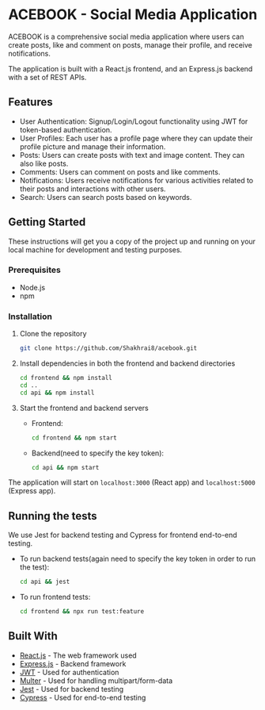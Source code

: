 # ACEBOOK - Social Media Application

ACEBOOK is a comprehensive social media application where users can create posts, like and comment on posts, manage their profile, and receive notifications. 

The application is built with a React.js frontend, and an Express.js backend with a set of REST APIs.

## Features

- User Authentication: Signup/Login/Logout functionality using JWT for token-based authentication.
- User Profiles: Each user has a profile page where they can update their profile picture and manage their information.
- Posts: Users can create posts with text and image content. They can also like posts.
- Comments: Users can comment on posts and like comments.
- Notifications: Users receive notifications for various activities related to their posts and interactions with other users.
- Search: Users can search posts based on keywords.

## Getting Started

These instructions will get you a copy of the project up and running on your local machine for development and testing purposes.

### Prerequisites

- Node.js
- npm

### Installation

1. Clone the repository

   ```bash
   git clone https://github.com/Shakhrai8/acebook.git
   ```

2. Install dependencies in both the frontend and backend directories

   ```bash
   cd frontend && npm install
   cd ..
   cd api && npm install
   ```

3. Start the frontend and backend servers

   - Frontend:

     ```bash
     cd frontend && npm start
     ```

   - Backend(need to specify the key token):

     ```bash
     cd api && npm start
     ```

The application will start on `localhost:3000` (React app) and `localhost:5000` (Express app).

## Running the tests

We use Jest for backend testing and Cypress for frontend end-to-end testing.

- To run backend tests(again need to specify the key token in order to run the test):

  ```bash
  cd api && jest
  ```

- To run frontend tests:

  ```bash
  cd frontend && npx run test:feature
  ```

## Built With

- [React.js](https://reactjs.org/) - The web framework used
- [Express.js](https://expressjs.com/) - Backend framework
- [JWT](https://jwt.io/) - Used for authentication
- [Multer](https://www.npmjs.com/package/multer) - Used for handling multipart/form-data
- [Jest](https://jestjs.io/) - Used for backend testing
- [Cypress](https://www.cypress.io/) - Used for end-to-end testing

